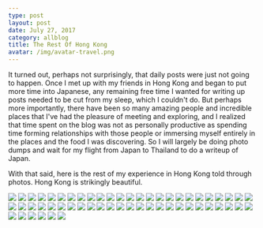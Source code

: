 ```yaml
---
type: post
layout: post
date: July 27, 2017
category: allblog
title: The Rest Of Hong Kong
avatar: /img/avatar-travel.png
---
```


It turned out, perhaps not surprisingly, that daily posts were just not going to happen. Once I met up with my friends in Hong Kong and began to put more time into Japanese, any remaining free time I wanted for writing up posts needed to be cut from my sleep, which I couldn't do. But perhaps more importantly, there have been so many amazing people and incredible places that I've had the pleasure of meeting and exploring, and I realized that time spent on the blog was not as personally productive as spending time forming relationships with those people or immersing myself entirely in the places and the food I was discovering. So I will largely be doing photo dumps and wait for my flight from Japan to Thailand to do a writeup of Japan.

With that said, here is the rest of my experience in Hong Kong told through photos. Hong Kong is strikingly beautiful.

<img class='post-img' src='{{ "/img/travel/SE_Asia/Day7/IMG_20170724_090902.webp" }}'/>
<img class='post-img' src='{{ "/img/travel/SE_Asia/Day7/IMG_20170724_101657~2.webp" }}'/>
<img class='post-img' src='{{ "/img/travel/SE_Asia/Day7/IMG_20170724_101914.webp" }}'/>
<img class='post-img' src='{{ "/img/travel/SE_Asia/Day7/IMG_20170724_102002.webp" }}'/>
<img class='post-img' src='{{ "/img/travel/SE_Asia/Day7/IMG_20170724_102024.webp" }}'/>
<img class='post-img' src='{{ "/img/travel/SE_Asia/Day7/IMG_20170724_105634.webp" }}'/>
<img class='post-img' src='{{ "/img/travel/SE_Asia/Day7/IMG_20170724_111534.webp" }}'/>
<img class='post-img' src='{{ "/img/travel/SE_Asia/Day7/IMG_20170724_153625.webp" }}'/>
<img class='post-img' src='{{ "/img/travel/SE_Asia/Day7/IMG_20170724_201413~2.webp" }}'/>
<img class='post-img' src='{{ "/img/travel/SE_Asia/Day7/IMG_20170724_201958.webp" }}'/>
<img class='post-img' src='{{ "/img/travel/SE_Asia/Day7/IMG_20170724_202448.webp" }}'/>
<img class='post-img' src='{{ "/img/travel/SE_Asia/Day7/IMG_20170724_203005~2.webp" }}'/>
<img class='post-img' src='{{ "/img/travel/SE_Asia/Day7/IMG_20170724_205418~2.webp" }}'/>
<img class='post-img' src='{{ "/img/travel/SE_Asia/Day7/IMG_20170724_214019~2.webp" }}'/>
<img class='post-img' src='{{ "/img/travel/SE_Asia/Day7/IMG_20170724_214822~2.webp" }}'/>

<img class='post-img' src='{{ "/img/travel/SE_Asia/Day8/IMG_20170725_100023~2.webp" }}'/>
<img class='post-img' src='{{ "/img/travel/SE_Asia/Day8/IMG_20170725_102036~2.webp" }}'/>
<img class='post-img' src='{{ "/img/travel/SE_Asia/Day8/IMG_20170725_102057~3.webp" }}'/>
<img class='post-img' src='{{ "/img/travel/SE_Asia/Day8/IMG_20170725_102907~2.webp" }}'/>
<img class='post-img' src='{{ "/img/travel/SE_Asia/Day8/IMG_20170725_110721~2.webp" }}'/>
<img class='post-img' src='{{ "/img/travel/SE_Asia/Day8/IMG_20170725_111435~2.webp" }}'/>
<img class='post-img' src='{{ "/img/travel/SE_Asia/Day8/IMG_20170725_112352~2.webp" }}'/>
<img class='post-img' src='{{ "/img/travel/SE_Asia/Day8/IMG_20170725_130411~2.webp" }}'/>
<img class='post-img' src='{{ "/img/travel/SE_Asia/Day8/IMG_20170725_130438~2.webp" }}'/>
<img class='post-img' src='{{ "/img/travel/SE_Asia/Day8/IMG_20170725_130952~2.webp" }}'/>
<img class='post-img' src='{{ "/img/travel/SE_Asia/Day8/IMG_20170725_131350~2.webp" }}'/>
<img class='post-img' src='{{ "/img/travel/SE_Asia/Day8/IMG_20170725_131545.webp" }}'/>
<img class='post-img' src='{{ "/img/travel/SE_Asia/Day8/IMG_20170725_132742~2.webp" }}'/>
<img class='post-img' src='{{ "/img/travel/SE_Asia/Day8/IMG_20170725_133306~2.webp" }}'/>
<img class='post-img' src='{{ "/img/travel/SE_Asia/Day8/IMG_20170725_133814.webp" }}'/>
<img class='post-img' src='{{ "/img/travel/SE_Asia/Day8/IMG_20170725_140848.webp" }}'/>
<img class='post-img' src='{{ "/img/travel/SE_Asia/Day8/IMG_20170725_141220.webp" }}'/>
<img class='post-img' src='{{ "/img/travel/SE_Asia/Day8/IMG_20170725_141609.webp" }}'/>
<img class='post-img' src='{{ "/img/travel/SE_Asia/Day8/IMG_20170725_142010.webp" }}'/>
<img class='post-img' src='{{ "/img/travel/SE_Asia/Day8/IMG_20170725_150047.webp" }}'/>
<img class='post-img' src='{{ "/img/travel/SE_Asia/Day8/IMG_20170725_170624.webp" }}'/>
<img class='post-img' src='{{ "/img/travel/SE_Asia/Day8/IMG_20170725_193707~2.webp" }}'/>
<img class='post-img' src='{{ "/img/travel/SE_Asia/Day8/IMG_20170725_194616.webp" }}'/>

<img class='post-img' src='{{ "/img/travel/SE_Asia/Day9/IMG_20170726_095227.webp" }}'/>
<img class='post-img' src='{{ "/img/travel/SE_Asia/Day9/IMG_20170726_120806.webp" }}'/>
<img class='post-img' src='{{ "/img/travel/SE_Asia/Day9/IMG_20170726_121018.webp" }}'/>
<img class='post-img' src='{{ "/img/travel/SE_Asia/Day9/IMG_20170726_122123.webp" }}'/>
<img class='post-img' src='{{ "/img/travel/SE_Asia/Day9/IMG_20170726_133402.webp" }}'/>
<img class='post-img' src='{{ "/img/travel/SE_Asia/Day9/IMG_20170726_135046.webp" }}'/>
<img class='post-img' src='{{ "/img/travel/SE_Asia/Day9/IMG_20170726_135526.webp" }}'/>
<img class='post-img' src='{{ "/img/travel/SE_Asia/Day9/IMG_20170726_135755.webp" }}'/>
<img class='post-img' src='{{ "/img/travel/SE_Asia/Day9/IMG_20170726_140218.webp" }}'/>
<img class='post-img' src='{{ "/img/travel/SE_Asia/Day9/IMG_20170726_140240.webp" }}'/>
<img class='post-img' src='{{ "/img/travel/SE_Asia/Day9/IMG_20170726_172309.webp" }}'/>
<img class='post-img' src='{{ "/img/travel/SE_Asia/Day9/IMG_20170726_182309.webp" }}'/>
<img class='post-img' src='{{ "/img/travel/SE_Asia/Day9/IMG_20170726_183629.webp" }}'/>
<img class='post-img' src='{{ "/img/travel/SE_Asia/Day9/IMG_20170726_185134.webp" }}'/>
<img class='post-img' src='{{ "/img/travel/SE_Asia/Day9/IMG_20170727_001436~2.webp" }}'/>
<img class='post-img' src='{{ "/img/travel/SE_Asia/Day9/IMG_20170727_004422~2.webp" }}'/>
<img class='post-img' src='{{ "/img/travel/SE_Asia/Day9/IMG_20170727_004712~2.webp" }}'/>
<img class='post-img' src='{{ "/img/travel/SE_Asia/Day9/IMG_20170727_005602.webp" }}'/>
